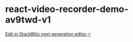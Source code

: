# react-video-recorder-demo-av9twd-v1

[Edit in StackBlitz next generation editor ⚡️](https://stackblitz.com/~/github.com/ranjankumarpatel/react-video-recorder-demo-av9twd-v1)